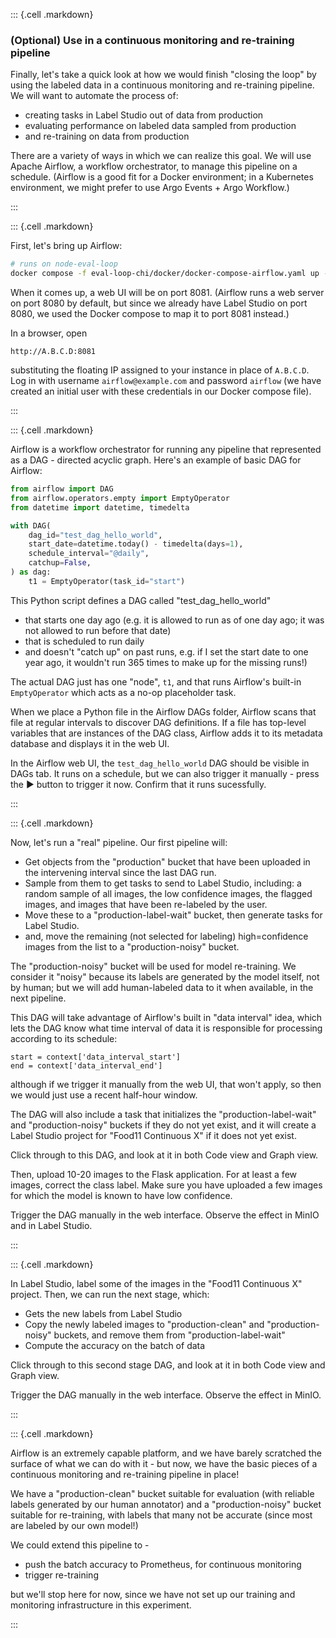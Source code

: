 
::: {.cell .markdown}

### (Optional) Use in a continuous monitoring and re-training pipeline 

Finally, let's take a quick look at how we would finish "closing the loop" by using the labeled data in a continuous monitoring and re-training pipeline. We will want to automate the process of:

* creating tasks in Label Studio out of data from production
* evaluating performance on labeled data sampled from production
* and re-training on data from production

There are a variety of ways in which we can realize this goal. We will use Apache Airflow, a workflow orchestrator, to manage this pipeline on a schedule. (Airflow is a good fit for a Docker environment; in a Kubernetes environment, we might prefer to use Argo Events + Argo Workflow.)

:::


::: {.cell .markdown}

First, let's bring up Airflow:

```bash
# runs on node-eval-loop
docker compose -f eval-loop-chi/docker/docker-compose-airflow.yaml up -d
```

When it comes up, a web UI will be on port 8081. (Airflow runs a web server on port 8080 by default, but since we already have Label Studio on port 8080, we used the Docker compose to map it to port 8081 instead.)


In a browser, open

```
http://A.B.C.D:8081
```

substituting the floating IP assigned to your instance in place of `A.B.C.D`. Log in with username `airflow@example.com` and password `airflow` (we have created an initial user with these credentials in our Docker compose file).


:::

::: {.cell .markdown}

Airflow is a workflow orchestrator for running any pipeline that represented as a DAG - directed acyclic graph. Here's an example of basic DAG for Airflow:

```python
from airflow import DAG
from airflow.operators.empty import EmptyOperator
from datetime import datetime, timedelta

with DAG(
    dag_id="test_dag_hello_world",
    start_date=datetime.today() - timedelta(days=1),
    schedule_interval="@daily",
    catchup=False,
) as dag:
    t1 = EmptyOperator(task_id="start")

```

This Python script defines a DAG called "test_dag_hello_world" 

* that starts one day ago (e.g. it is allowed to run as of one day ago; it was not allowed to run before that date)
* that is scheduled to run daily
* and doesn't "catch up" on past runs, e.g. if I set the start date to one year ago, it wouldn't run 365 times to make up for the missing runs!)

The actual DAG just has one "node", `t1`, and that runs Airflow's built-in `EmptyOperator` which acts as a no-op placeholder task. 

When we place a Python file in the Airflow DAGs folder, Airflow scans that file at regular intervals to discover DAG definitions. If a file has top-level variables that are instances of the DAG class, Airflow adds it to its metadata database and displays it in the web UI.

In the Airflow web UI, the `test_dag_hello_world` DAG should be visible in DAGs tab. It runs on a schedule, but we can also trigger it manually - press the ▶ button to trigger it now. Confirm that it runs sucessfully.

:::


::: {.cell .markdown}

Now, let's run a "real" pipeline. Our first pipeline will:

* Get objects from the "production" bucket that have been uploaded in the intervening interval since the last DAG run.
* Sample from them to get tasks to send to Label Studio, including: a random sample of all images, the low confidence images, the flagged images, and images that have been re-labeled by the user. 
* Move these to a "production-label-wait" bucket, then generate tasks for Label Studio. 
* and, move the remaining (not selected for labeling) high=confidence images from the list to a "production-noisy" bucket.

The "production-noisy" bucket will be used for model re-training. We consider it "noisy" because its labels are generated by the model itself, not by human; but we will add human-labeled data to it when available, in the next pipeline.

This DAG will take advantage of Airflow's built in "data interval" idea, which lets the DAG know what time interval of data it is responsible for processing according to its schedule:

```
start = context['data_interval_start']
end = context['data_interval_end']
```

although if we trigger it manually from the web UI, that won't apply, so then we would just use a recent half-hour window.

The DAG will also include a task that initializes the "production-label-wait" and "production-noisy" buckets if they do not yet exist, and it will create a Label Studio project for "Food11 Continuous X" if it does not yet exist.

Click through to this DAG, and look at it in both Code view and Graph view.

Then, upload 10-20 images to the Flask application. For at least a few images, correct the class label. Make sure you have uploaded a few images for which the model is known to have low confidence.

Trigger the DAG manually in the web interface. Observe the effect in MinIO and in Label Studio.

:::

::: {.cell .markdown}

In Label Studio, label some of the images in the "Food11 Continuous X" project. Then, we can run the next stage, which:

* Gets the new labels from Label Studio
* Copy the newly labeled images to "production-clean" and "production-noisy" buckets, and remove them from "production-label-wait"
* Compute the accuracy on the batch of data

Click through to this second stage DAG, and look at it in both Code view and Graph view.

Trigger the DAG manually in the web interface. Observe the effect in MinIO. 


:::

::: {.cell .markdown}

Airflow is an extremely capable platform, and we have barely scratched the surface of what we can do with it - but now, we have the basic pieces of a continuous monitoring and re-training pipeline in place!

We have a "production-clean" bucket suitable for evaluation (with reliable labels generated by our human annotator) and a "production-noisy" bucket suitable for re-training, with labels that many not be accurate (since most are labeled by our own model!)

We could extend this pipeline to - 

* push the batch accuracy to Prometheus, for continuous monitoring
* trigger re-training

but we'll stop here for now, since we have not set up our training and monitoring infrastructure in this experiment.

:::




